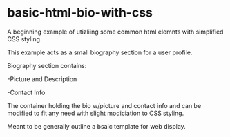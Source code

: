 # basic-html-bio-with-css

A beginning example of utizliing some common html elemnts with simplified CSS styling.

This example acts as a small biography section for a user profile.

Biography section contains:


 -Picture and Description
 
 -Contact Info

The container holding the bio w/picture and contact info and can be modified to fit any need with slight modiciation to CSS styling. 

Meant to be generally outline a bsaic template for web display. 


